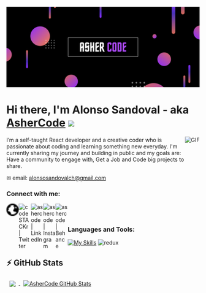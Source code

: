 [![Asher's GitHub Banner](./assets/asher-github.png)](https://jolly-hugle-b11123.netlify.app/)
# Hi there, I'm Alonso Sandoval - aka [AsherCode][website] <img width="30px" src="https://media.tenor.com/images/3b388fe03da271d2674faf85eb7c3fcd/tenor.gif" />

<img align="right" alt="GIF" height="160px" src="https://media.giphy.com/media/du3J3cXyzhj75IOgvA/giphy.gif" />


I’m a self-taught React developer and a creative coder who is passionate about coding and learning something new everyday. I'm currently sharing my journey and building in public and my goals are: Have a community to engage with, Get a Job and Code big projects to share.

✉ email: alonsosandovalch@gmail.com

### Connect with me:

[<img align="left" alt="codeSTACKr.com" width="32px" src="https://raw.githubusercontent.com/iconic/open-iconic/master/svg/globe.svg" />][website]
[<img align="left" alt="codeSTACKr | Twitter" width="32px" src="https://cdn.jsdelivr.net/npm/simple-icons@v3/icons/twitter.svg" />][twitter]
[<img align="left" alt="ashercode | LinkedIn" width="32px" src="https://cdn.jsdelivr.net/npm/simple-icons@v3/icons/linkedin.svg" />][linkedin]
[<img align="left" alt="ashercode | Instagram" width="32px" src="https://cdn.jsdelivr.net/npm/simple-icons@v3/icons/instagram.svg" />][instagram]
[<img align="left" alt="ashercode | Behance" width="32px" src="https://cdn.jsdelivr.net/npm/simple-icons@5.1.0/icons/behance.svg" />][Behance]

<br />
<br />

### Languages and Tools:
[![My Skills](https://skillicons.dev/icons?i=js,html,css,react,py,figma,next,sass,styledcomponents,tailwind,vscode,git,firebase&theme=light)](https://skillicons.dev)
<img src="https://cdn.icon-icons.com/icons2/2415/PNG/512/redux_original_logo_icon_146365.png" alt="redux" width="45px" />

## :zap: GitHub Stats

  <a href="https://github.com/Alpha18-coder">
    <img align="center" style="margin:0.5rem" src="https://github-readme-stats.vercel.app/api/top-langs/?username=Alpha18-coder&hide=html,css&title_color=fcdb37&text_color=c9cacc&icon_color=fcdb37&bg_color=222" />
  </a>

  <a href="https://github.com/braydoncoyer">
    <img align="center" style="margin:0.5rem" src="https://github-readme-stats.vercel.app/api?username=Alpha18-coder&show_icons=true&line_height=27&count_private=true&title_color=fcdb37&text_color=c9cacc&icon_color=fcdb37&bg_color=222" alt="AsherCode GitHub Stats" />
  </a>


[website]: https://jolly-hugle-b11123.netlify.app/
[instagram]: https://www.instagram.com/ashercode19/
[linkedin]: https://www.linkedin.com/in/alonso-sandoval-889590187/
[behance]: https://www.behance.net/alonsosandoval2/
[Twitter]: https://www.twitter.com/CodeAsher

<!-- BLOG-POST-LIST:START -->

<!-- BLOG-POST-LIST:END --> 
